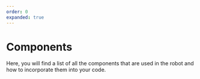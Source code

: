 ```yaml
---
order: 0
expanded: true
---
```

# Components
Here, you will find a list of all the components that are used in the robot and how to incorporate them into your code.